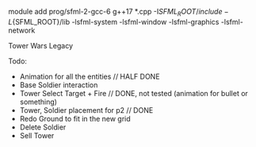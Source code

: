 module add prog/sfml-2-gcc-6
g++17 *.cpp -I${SFML_ROOT}/include -L${SFML_ROOT}/lib -lsfml-system -lsfml-window -lsfml-graphics -lsfml-network

Tower Wars Legacy



 Todo: 
-	Animation for all the entities   // HALF DONE
-	Base Soldier interaction        
-	Tower Select Target + Fire       // DONE, not tested (animation for bullet or something)
-	Tower, Soldier placement for p2  // DONE
-	Redo Ground to fit in the new grid 
-	Delete Soldier                   
-	Sell Tower
	
